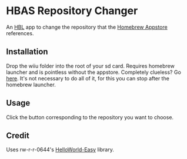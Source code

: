 # HBAS Repository Changer

An [HBL](https://github.com/dimok789/homebrew_launcher) app to change the repository that the [Homebrew Appstore](https://github.com/vgmoose/hbas) references.

## Installation

Drop the wiiu folder into the root of your sd card. Requires homebrew launcher and is pointless without the appstore. Completely clueless? Go [here](https://wiiu.guide). It's not necessary to do all of it, for this you can stop after the homebrew launcher.

## Usage

Click the button corresponding to the repository you want to choose.

## Credit

Uses rw-r-r-0644's [HelloWorld-Easy](https://github.com/rw-r-r-0644/WiiU-HelloWorld-Easy) library.
